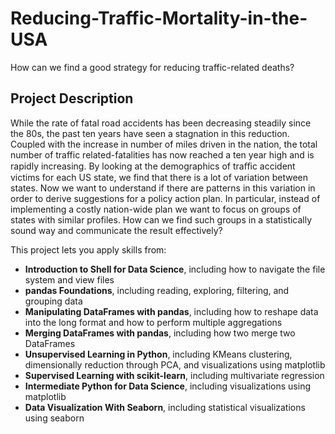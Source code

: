 # Reducing-Traffic-Mortality-in-the-USA

How can we find a good strategy for reducing traffic-related deaths?

## Project Description

While the rate of fatal road accidents has been decreasing steadily since the 80s, the past ten years have seen a stagnation in this reduction. Coupled with the increase in number of miles driven in the nation, the total number of traffic related-fatalities has now reached a ten year high and is rapidly increasing.
By looking at the demographics of traﬃc accident victims for each US state, we find that there is a lot of variation between states. Now we want to understand if there are patterns in this variation in order to derive suggestions for a policy action plan. In particular, instead of implementing a costly nation-wide plan we want to focus on groups of states with similar profiles. How can we find such groups in a statistically sound way and communicate the result effectively?

This project lets you apply skills from:
- **Introduction to Shell for Data Science**, including how to navigate the file system and view files
- **pandas Foundations**, including reading, exploring, filtering, and grouping data
- **Manipulating DataFrames with pandas**, including how to reshape data into the long format and how to perform multiple aggregations
- **Merging DataFrames with pandas**, including how two merge two DataFrames
- **Unsupervised Learning in Python**, including KMeans clustering, dimensionally reduction through PCA, and visualizations using matplotlib
- **Supervised Learning with scikit-learn**, including multivariate regression
- **Intermediate Python for Data Science**, including visualizations using matplotlib
- **Data Visualization With Seaborn**, including statistical visualizations using seaborn

